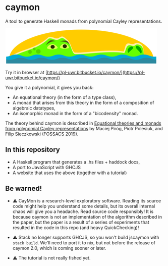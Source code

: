 # caymon

A tool to generate Haskell monads from polynomial Cayley representations.

![Caymon logo](https://github.com/maciejpirog/caymon/raw/master/website/logo.png)

Try it in browser at [https://pl-uwr.bitbucket.io/caymon/](https://pl-uwr.bitbucket.io/caymon/)

You give it a polynomial, it gives you back:

- An equational theory (in the form of a type class),
- A monad that arises from this theory in the form of a composition of algebraic datatypes,
- An isomorphic monad in the form of a "bicodensity" monad.

The theory behind caymon is described in [
Equational theories and monads from polynomial Cayley representations](http://www.ii.uni.wroc.pl/~mpirog/papers/cayley.pdf) by Maciej Piróg, Piotr Polesiuk, and Filip Sieczkowski (FOSSACS 2019).

## In this repository

- A Haskell program that generates a .hs files + haddock docs,
- A port to JavaScript with GHCJS
- A website that uses the above (together with a tutorial)

## Be warned!

- :warning: CayMon is a research-level exploratory software. Reading its source code might help you understand some details, but its overall internal chaos will give you a headache. Read source code responsibly! It is because caymon is not an implementation of the algorithm described in the paper, but the paper is a result of a series of experiments that resulted in the code in this repo (and heavy QuickChecking)!

- :warning: Stack no longer supports GHCJS, so you won't build jscaymon with `stack build`. We'll need to port it to nix, but not before the release of caymon 2.0, which is coming sooner or later.

- :warning: The tutorial is not really fished yet.
